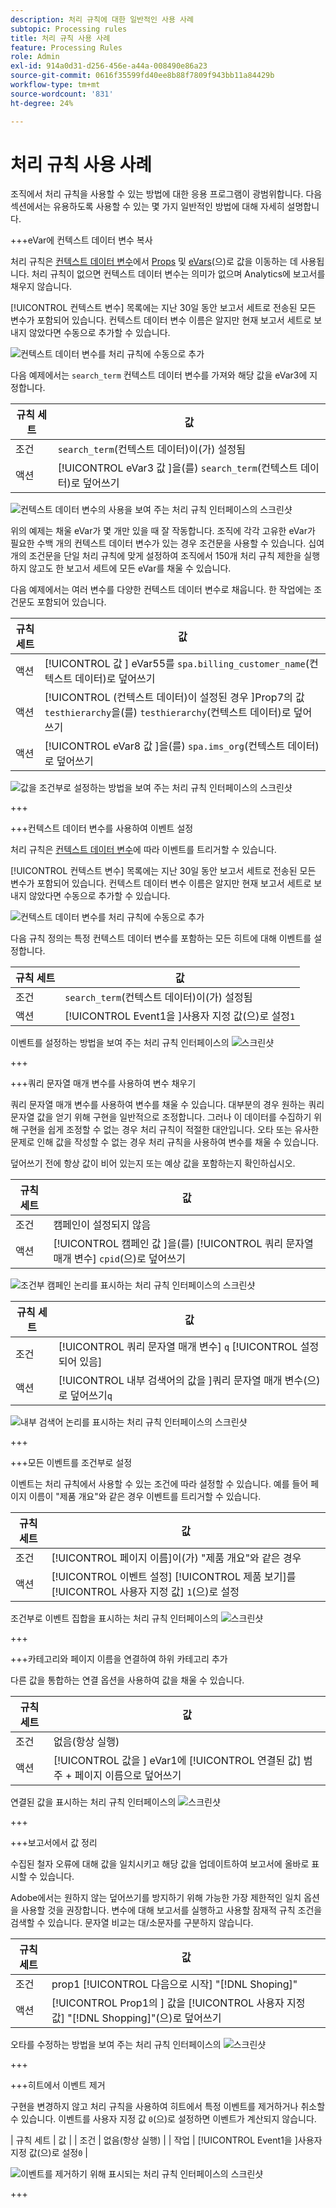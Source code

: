 ```yaml
---
description: 처리 규칙에 대한 일반적인 사용 사례
subtopic: Processing rules
title: 처리 규칙 사용 사례
feature: Processing Rules
role: Admin
exl-id: 914a0d31-d256-456e-a44a-008490e86a23
source-git-commit: 0616f35599fd40ee8b88f7809f943bb11a84429b
workflow-type: tm+mt
source-wordcount: '831'
ht-degree: 24%

---
```


# 처리 규칙 사용 사례

조직에서 처리 규칙을 사용할 수 있는 방법에 대한 응용 프로그램이 광범위합니다. 다음 섹션에서는 유용하도록 사용할 수 있는 몇 가지 일반적인 방법에 대해 자세히 설명합니다.

+++eVar에 컨텍스트 데이터 변수 복사

처리 규칙은 [컨텍스트 데이터 변수](/help/implement/vars/page-vars/contextdata.md)에서 [Props](/help/components/dimensions/prop.md) 및 [eVars](/help/components/dimensions/evar.md)(으)로 값을 이동하는 데 사용됩니다. 처리 규칙이 없으면 컨텍스트 데이터 변수는 의미가 없으며 Analytics에 보고서를 채우지 않습니다.

[!UICONTROL 컨텍스트 변수] 목록에는 지난 30일 동안 보고서 세트로 전송된 모든 변수가 포함되어 있습니다. 컨텍스트 데이터 변수 이름은 알지만 현재 보고서 세트로 보내지 않았다면 수동으로 추가할 수 있습니다.

![컨텍스트 데이터 변수를 처리 규칙에 수동으로 추가](assets/add-context-variable.png)

다음 예제에서는 `search_term` 컨텍스트 데이터 변수를 가져와 해당 값을 eVar3에 지정합니다.

| 규칙 세트 | 값 |
| --- | --- |
| 조건 | `search_term`(컨텍스트 데이터)이(가) 설정됨 |
| 액션 | [!UICONTROL eVar3 값 &#x200B;]을(를) `search_term`(컨텍스트 데이터)로 덮어쓰기 |

![컨텍스트 데이터 변수의 사용을 보여 주는 처리 규칙 인터페이스의 스크린샷](assets/set-context-data.png)

위의 예제는 채울 eVar가 몇 개만 있을 때 잘 작동합니다. 조직에 각각 고유한 eVar가 필요한 수백 개의 컨텍스트 데이터 변수가 있는 경우 조건문을 사용할 수 있습니다. 십여 개의 조건문을 단일 처리 규칙에 맞게 설정하여 조직에서 150개 처리 규칙 제한을 실행하지 않고도 한 보고서 세트에 모든 eVar를 채울 수 있습니다.

다음 예제에서는 여러 변수를 다양한 컨텍스트 데이터 변수로 채웁니다. 한 작업에는 조건문도 포함되어 있습니다.

| 규칙 세트 | 값 |
| --- | --- |
| 액션 | [!UICONTROL 값 &#x200B;] eVar55를 `spa.billing_customer_name`(컨텍스트 데이터)로 덮어쓰기 |
| 액션 | [!UICONTROL (컨텍스트 데이터)이 설정된 경우 &#x200B;]Prop7의 값 `testhierarchy`을(를) `testhierarchy`(컨텍스트 데이터)로 덮어쓰기 |
| 액션 | [!UICONTROL eVar8 값 &#x200B;]을(를) `spa.ims_org`(컨텍스트 데이터)로 덮어쓰기 |

![값을 조건부로 설정하는 방법을 보여 주는 처리 규칙 인터페이스의 스크린샷](assets/add-conditional.png)

+++

+++컨텍스트 데이터 변수를 사용하여 이벤트 설정

처리 규칙은 [컨텍스트 데이터 변수](/help/implement/vars/page-vars/contextdata.md)에 따라 이벤트를 트리거할 수 있습니다.

[!UICONTROL 컨텍스트 변수] 목록에는 지난 30일 동안 보고서 세트로 전송된 모든 변수가 포함되어 있습니다. 컨텍스트 데이터 변수 이름은 알지만 현재 보고서 세트로 보내지 않았다면 수동으로 추가할 수 있습니다.

![컨텍스트 데이터 변수를 처리 규칙에 수동으로 추가](assets/add-context-variable.png)

다음 규칙 정의는 특정 컨텍스트 데이터 변수를 포함하는 모든 히트에 대해 이벤트를 설정합니다.

| 규칙 세트 | 값 |
| --- | --- |
| 조건 | `search_term`(컨텍스트 데이터)이(가) 설정됨 |
| 액션 | [!UICONTROL Event1을 &#x200B;]사용자 지정 값&#x200B;(으)로 설정`1` |

이벤트를 설정하는 방법을 보여 주는 처리 규칙 인터페이스의 ![스크린샷](assets/processing_rule_set_event.png)

+++

+++쿼리 문자열 매개 변수를 사용하여 변수 채우기

쿼리 문자열 매개 변수를 사용하여 변수를 채울 수 있습니다. 대부분의 경우 원하는 쿼리 문자열 값을 얻기 위해 구현을 일반적으로 조정합니다. 그러나 이 데이터를 수집하기 위해 구현을 쉽게 조정할 수 없는 경우 처리 규칙이 적절한 대안입니다. 오타 또는 유사한 문제로 인해 값을 작성할 수 없는 경우 처리 규칙을 사용하여 변수를 채울 수 있습니다.

덮어쓰기 전에 항상 값이 비어 있는지 또는 예상 값을 포함하는지 확인하십시오.

| 규칙 세트 | 값 |
| --- | --- |
| 조건 | 캠페인이 설정되지 않음 |
| 액션 | [!UICONTROL 캠페인 값 &#x200B;]을(를) [!UICONTROL 쿼리 문자열 매개 변수] `cpid`(으)로 덮어쓰기 |

![조건부 캠페인 논리를 표시하는 처리 규칙 인터페이스의 스크린샷](assets/set-campaign-conditionally.png)

| 규칙 세트 | 값 |
| --- | --- |
| 조건 | [!UICONTROL 쿼리 문자열 매개 변수] `q` [!UICONTROL 설정되어 있음] |
| 액션 | [!UICONTROL 내부 검색어의 값을 &#x200B;]쿼리 문자열 매개 변수&#x200B;(으)로 덮어쓰기`q` |

![내부 검색어 논리를 표시하는 처리 규칙 인터페이스의 스크린샷](assets/populate-internal-search-terms.png)

+++

+++모든 이벤트를 조건부로 설정

이벤트는 처리 규칙에서 사용할 수 있는 조건에 따라 설정할 수 있습니다. 예를 들어 페이지 이름이 &quot;제품 개요&quot;와 같은 경우 이벤트를 트리거할 수 있습니다.

| 규칙 세트 | 값 |
| --- | --- |
| 조건 | [!UICONTROL 페이지 이름]이(가) &quot;제품 개요&quot;와 같은 경우 |
| 액션 | [!UICONTROL 이벤트 설정] [!UICONTROL 제품 보기]를 [!UICONTROL 사용자 지정 값] `1`(으)로 설정 |

조건부로 이벤트 집합을 표시하는 처리 규칙 인터페이스의 ![스크린샷](assets/set-product-view-event.png)

+++

+++카테고리와 페이지 이름을 연결하여 하위 카테고리 추가

다른 값을 통합하는 연결 옵션을 사용하여 값을 채울 수 있습니다.

| 규칙 세트 | 값 |
| --- | --- |
| 조건 | 없음(항상 실행) |
| 액션 | [!UICONTROL 값을 &#x200B;] eVar1에 [!UICONTROL 연결된 값] 범주 + 페이지 이름으로 덮어쓰기 |

연결된 값을 표시하는 처리 규칙 인터페이스의 ![스크린샷](assets/add-subcategory-using-concat.png)

+++

+++보고서에서 값 정리

수집된 철자 오류에 대해 값을 일치시키고 해당 값을 업데이트하여 보고서에 올바로 표시할 수 있습니다.

Adobe에서는 원하지 않는 덮어쓰기를 방지하기 위해 가능한 가장 제한적인 일치 옵션을 사용할 것을 권장합니다. 변수에 대해 보고서를 실행하고 사용할 잠재적 규칙 조건을 검색할 수 있습니다. 문자열 비교는 대/소문자를 구분하지 않습니다.

| 규칙 세트 | 값 |
| --- | --- |
| 조건 | prop1 [!UICONTROL 다음으로 시작] &quot;[!DNL Shoping]&quot; |
| 액션 | [!UICONTROL Prop1의 &#x200B;] 값을 [!UICONTROL 사용자 지정 값] &quot;[!DNL Shopping]&quot;(으)로 덮어쓰기 |

오타를 수정하는 방법을 보여 주는 처리 규칙 인터페이스의 ![스크린샷](assets/clean-up-values-in-report.png)

+++

+++히트에서 이벤트 제거

구현을 변경하지 않고 처리 규칙을 사용하여 히트에서 특정 이벤트를 제거하거나 취소할 수 있습니다. 이벤트를 사용자 지정 값 `0`(으)로 설정하면 이벤트가 계산되지 않습니다.

| 규칙 세트 | 값 |
| 조건 | 없음(항상 실행) |
| 작업 | [!UICONTROL Event1을 &#x200B;]사용자 지정 값&#x200B;(으)로 설정`0` |

![이벤트를 제거하기 위해 표시되는 처리 규칙 인터페이스의 스크린샷](assets/remove_event.png)

+++
